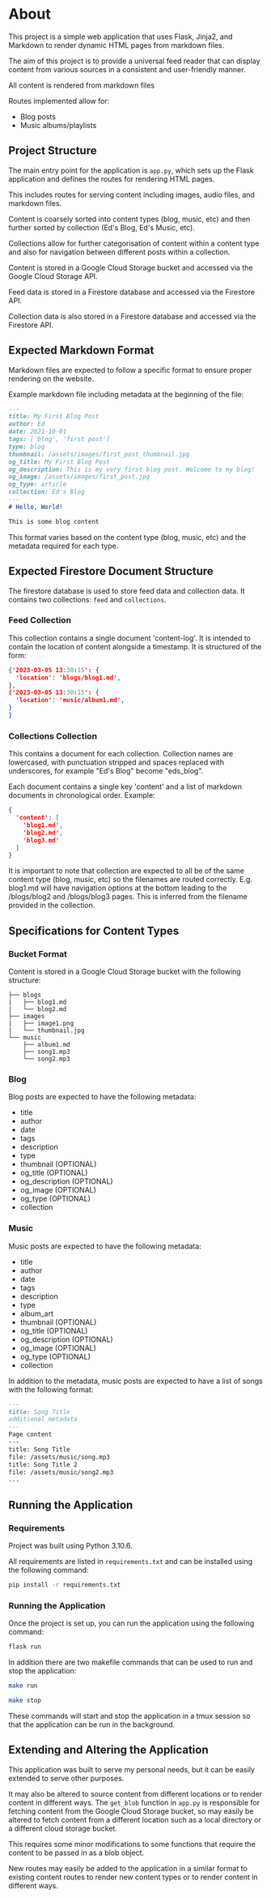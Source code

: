 # About

This project is a simple web application that uses Flask, Jinja2, and Markdown to render dynamic HTML pages from markdown files.

The aim of this project is to provide a universal feed reader that can display content from various sources in a consistent and user-friendly manner.

All content is rendered from markdown files

Routes implemented allow for:
* Blog posts
* Music albums/playlists

## Project Structure

The main entry point for the application is `app.py`, which sets up the Flask application and defines the routes for rendering HTML pages.

This includes routes for serving content including images, audio files, and markdown files.

Content is coarsely sorted into content types (blog, music, etc) and then further sorted by collection (Ed's Blog, Ed's Music, etc).

Collections allow for further categorisation of content within a content type and also for navigation between different posts within a collection.

Content is stored in a Google Cloud Storage bucket and accessed via the Google Cloud Storage API.

Feed data is stored in a Firestore database and accessed via the Firestore API.

Collection data is also stored in a Firestore database and accessed via the Firestore API.

## Expected Markdown Format

Markdown files are expected to follow a specific format to ensure proper rendering on the website.

Example markdown file including metadata at the beginning of the file:

```markdown
---
title: My First Blog Post
author: Ed
date: 2021-10-01
tags: ['blog', 'first post']
type: blog
thumbnail: /assets/images/first_post_thumbnail.jpg
og_title: My First Blog Post
og_description: This is my very first blog post. Welcome to my blog!
og_image: /assets/images/first_post.jpg
og_type: article
collection: Ed's Blog
---
# Hello, World!

This is some blog content
```

This format varies based on the content type (blog, music, etc) and the metadata required for each type.

## Expected Firestore Document Structure

The firestore database is used to store feed data and collection data. It contains two collections: `feed` and `collections`.

### Feed Collection

This collection contains a single document 'content-log'. It is intended to contain the location of content alongside a timestamp. It is structured of the form:

```json
{'2023-03-05 13:30:15': {
  'location': 'blogs/blog1.md',
},
{'2023-03-05 13:30:15': {
  'location': 'music/album1.md',
}
}
```

### Collections Collection

This contains a document for each collection. Collection names are lowercased, with punctuation stripped and spaces replaced with underscores, for example "Ed's Blog" become "eds_blog".

Each document contains a single key 'content' and a list of markdown documents in chronological order. Example:

  ```json
  {
    'content': [
      'blog1.md',
      'blog2.md',
      'blog3.md'
    ]
  }
  ```

It is important to note that collection are expected to all be of the same content type (blog, music, etc) so the filenames are routed correctly. E.g.  blog1.md will have navigation options at the bottom leading to the /blogs/blog2 and /blogs/blog3 pages. This is inferred from the filename provided in the collection.

## Specifications for Content Types

### Bucket Format

Content is stored in a Google Cloud Storage bucket with the following structure:

```
├── blogs
|   ├── blog1.md
|   └── blog2.md
├── images
|   ├── image1.png
|   └── thumbnail.jpg
└── music
    ├── album1.md
    ├── song1.mp3
    └── song2.mp3
```

### Blog

Blog posts are expected to have the following metadata:
* title
* author
* date
* tags
* description
* type
* thumbnail (OPTIONAL)
* og_title (OPTIONAL)
* og_description (OPTIONAL)
* og_image (OPTIONAL)
* og_type (OPTIONAL)
* collection

### Music

Music posts are expected to have the following metadata:
* title
* author
* date
* tags
* description
* type
* album_art
* thumbnail (OPTIONAL)
* og_title (OPTIONAL)
* og_description (OPTIONAL)
* og_image (OPTIONAL)
* og_type (OPTIONAL)
* collection

In addition to the metadata, music posts are expected to have a list of songs with the following format:

```markdown
---
title: Song Title
additional metadata
---
Page content
---
title: Song Title
file: /assets/music/song.mp3
title: Song Title 2
file: /assets/music/song2.mp3
...
```

## Running the Application

### Requirements

Project was built using Python 3.10.6.

All requirements are listed in `requirements.txt` and can be installed using the following command:

```bash
pip install -r requirements.txt
```

### Running the Application

Once the project is set up, you can run the application using the following command:

```bash
flask run
```

In addition there are two makefile commands that can be used to run and stop the application:

```bash
make run
```

```bash
make stop
```

These commands will start and stop the application in a tmux session so that the application can be run in the background.

## Extending and Altering the Application

This application was built to serve my personal needs, but it can be easily extended to serve other purposes.

It may also be altered to source content from different locations or to render content in different ways. The `get_blob` function in `app.py` is responsible for fetching content from the Google Cloud Storage bucket, so may easily be altered to fetch content from a different location such as a local directory or a different cloud storage bucket.

This requires some minor modifications to some functions that require the content to be passed in as a blob object.

New routes may easily be added to the application in a similar format to existing content routes to render new content types or to render content in different ways.
